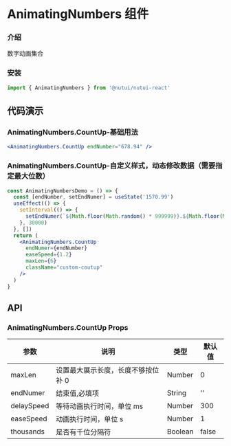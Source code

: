 # AnimatingNumbers 组件

### 介绍

数字动画集合

### 安装


```javascript
import { AnimatingNumbers } from '@nutui/nutui-react'
```

## 代码演示

### AnimatingNumbers.CountUp-基础用法

```jsx
<AnimatingNumbers.CountUp endNumber="678.94" />
```

### AnimatingNumbers.CountUp-自定义样式，动态修改数据（需要指定最大位数）

```jsx
const AnimatingNumbersDemo = () => {
  const [endNumber, setEndNumer] = useState('1570.99')
  useEffect(() => {
    setInterval(() => {
      setEndNumer(`${Math.floor(Math.random() * 999999)}.${Math.floor(Math.random() * 89 + 10)}`)
    }, 30000)
  }, [])
  return (
    <AnimatingNumbers.CountUp
      endNumer={endNumber}
      easeSpeed={1.2}
      maxLen={6}
      className="custom-coutup"
    />
  )
}
```

## API

### AnimatingNumbers.CountUp Props

| 参数       | 说明                               | 类型    | 默认值 |
| ---------- | ---------------------------------- | ------- | ------ |
| maxLen     | 设置最大展示长度，长度不够按位补 0 | Number  | 0      |
| endNumer   | 结束值,必填项                      | String  | ''     |
| delaySpeed | 等待动画执行时间，单位 ms          | Number  | 300    |
| easeSpeed  | 动画执行时间，单位 s               | Number  | 1      |
| thousands  | 是否有千位分隔符                   | Boolean | false  |
